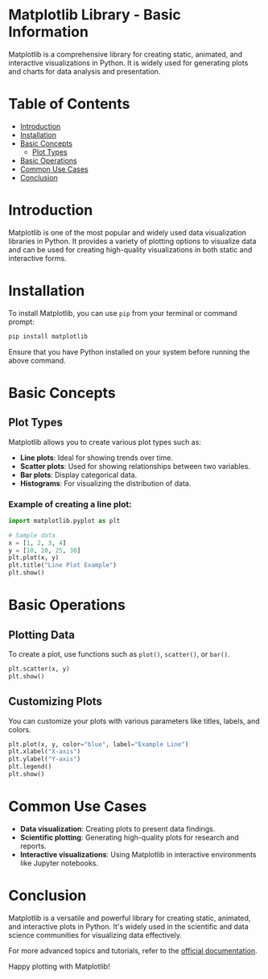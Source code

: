 
# Matplotlib Library - Basic Information

Matplotlib is a comprehensive library for creating static, animated, and interactive visualizations in Python. It is widely used for generating plots and charts for data analysis and presentation.

# Table of Contents
- [Introduction](#introduction)
- [Installation](#installation)
- [Basic Concepts](#basic-concepts)
  - [Plot Types](#plot-types)
- [Basic Operations](#basic-operations)
- [Common Use Cases](#common-use-cases)
- [Conclusion](#conclusion)

# Introduction

Matplotlib is one of the most popular and widely used data visualization libraries in Python. It provides a variety of plotting options to visualize data and can be used for creating high-quality visualizations in both static and interactive forms.

# Installation

To install Matplotlib, you can use `pip` from your terminal or command prompt:

```bash
pip install matplotlib
```

Ensure that you have Python installed on your system before running the above command.

# Basic Concepts

## Plot Types
Matplotlib allows you to create various plot types such as:
- **Line plots**: Ideal for showing trends over time.
- **Scatter plots**: Used for showing relationships between two variables.
- **Bar plots**: Display categorical data.
- **Histograms**: For visualizing the distribution of data.

### Example of creating a line plot:

```python
import matplotlib.pyplot as plt

# Sample data
x = [1, 2, 3, 4]
y = [10, 20, 25, 30]
plt.plot(x, y)
plt.title("Line Plot Example")
plt.show()
```

# Basic Operations

## Plotting Data
To create a plot, use functions such as `plot()`, `scatter()`, or `bar()`.

```python
plt.scatter(x, y)
plt.show()
```

## Customizing Plots
You can customize your plots with various parameters like titles, labels, and colors.

```python
plt.plot(x, y, color="blue", label="Example Line")
plt.xlabel("X-axis")
plt.ylabel("Y-axis")
plt.legend()
plt.show()
```

# Common Use Cases

- **Data visualization**: Creating plots to present data findings.
- **Scientific plotting**: Generating high-quality plots for research and reports.
- **Interactive visualizations**: Using Matplotlib in interactive environments like Jupyter notebooks.

# Conclusion

Matplotlib is a versatile and powerful library for creating static, animated, and interactive plots in Python. It's widely used in the scientific and data science communities for visualizing data effectively.

For more advanced topics and tutorials, refer to the [official documentation](https://matplotlib.org/stable/contents.html).

Happy plotting with Matplotlib!
